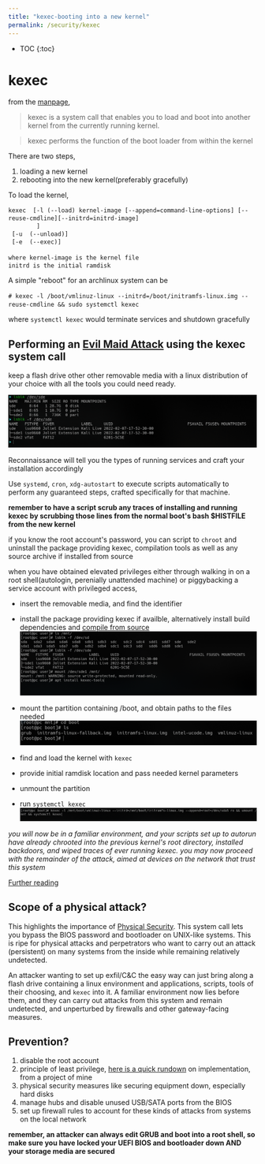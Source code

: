```yaml
---
title: "kexec-booting into a new kernel"
permalink: /security/kexec
---
```



* TOC
{:toc}

# kexec

from the [manpage](https://linux.die.net/man/8/kexec),

> kexec is a system call that enables you to load and boot into another kernel from the currently running kernel.

> kexec performs the function of the boot loader from within the kernel

There are two steps,

1. loading a new kernel
2. rebooting into the new kernel(preferably gracefully)

To load the kernel,

```
kexec  [-l (--load) kernel-image [--append=command-line-options] [--reuse-cmdline][--initrd=initrd-image]
        ]
 [-u  (--unload)]
 [-e  (--exec)]

where kernel-image is the kernel file
initrd is the initial ramdisk
```

A simple "reboot" for an archlinux system can be

`# kexec -l /boot/vmlinuz-linux --initrd=/boot/initramfs-linux.img --reuse-cmdline && sudo systemctl kexec`

where `systemctl kexec` would terminate services and shutdown gracefully

## Performing an [Evil Maid Attack](https://en.wikipedia.org/wiki/Evil_maid_attack) using the kexec system call

keep a flash drive other other removable media with a linux distribution of your choice with all the tools you could need ready.

![](img/kexec_setup.png)

Reconnaissance will tell you the types of running services and craft your installation accordingly

Use `systemd`, `cron`, `xdg-autostart` to execute scripts automatically to perform any guaranteed steps, crafted specifically for that machine.

**remember to have a script scrub any traces of installing and running kexec by scrubbing those lines from the normal boot's bash $HISTFILE from the new kernel**

if you know the root account's password, you can script to `chroot` and uninstall the package providing kexec, compilation tools as well as any source archive if installed from source

when you have obtained elevated privileges either through walking in on a root shell(autologin, perenially unattended machine) or piggybacking a service account with privileged access,

- insert the removable media, and find the identifier
- install the package providing kexec if availble, alternatively install build dependencies and [compile from source](https://mirrors.edge.kernel.org/pub/linux/utils/kernel/kexec/)
  ![](img/kexec_attack.png)

- mount the partition containing /boot, and obtain paths to the files needed
  ![](img/kexec_attack2.png)

- find and load the kernel with `kexec`
- provide initial ramdisk location and pass needed kernel parameters
- unmount the partition
- run `systemctl kexec`
  ![](img/kexec_attack3.png)

_you will now be in a familiar environment, and your scripts set up to autorun have already chrooted into the previous kernel's root directory, installed backdoors, and wiped traces of ever running kexec. you may now proceed with the remainder of the attack, aimed at devices on the network that trust this system_

[Further reading](https://lwn.net/Articles/580269/)

## Scope of a physical attack?

This highlights the importance of [Physical Security](https://en.wikipedia.org/wiki/Physical_security).
This system call lets you bypass the BIOS password and bootloader on UNIX-like systems. This is ripe for physical attacks and perpetrators who want to carry out an attack (persistent) on many systems from the inside while remaining relatively undetected.

An attacker wanting to set up exfil/C&C the easy way can just bring along a flash drive containing a linux environment and applications, scripts, tools of their choosing, and `kexec` into it. A familiar environment now lies before them, and they can carry out attacks from this system and remain undetected, and unperturbed by firewalls and other gateway-facing measures.

## Prevention?

1. disable the root account
2. principle of least privilege, [here is a quick rundown](https://elvindesouza.github.io/hardening/#least-privilege) on implementation, from a project of mine
3. physical security measures like securing equipment down, especially hard disks
4. manage hubs and disable unused USB/SATA ports from the BIOS
5. set up firewall rules to account for these kinds of attacks from systems on the local network

**remember, an attacker can always edit GRUB and boot into a root shell, so make sure you have locked your UEFI BIOS and bootloader down AND your storage media are secured**
